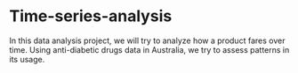 # Time-series-analysis
In this data analysis project, we will try to analyze how a product fares over time. Using anti-diabetic drugs data in Australia, we try to assess patterns in its usage.
